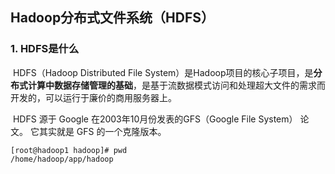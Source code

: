 ## Hadoop分布式文件系统（HDFS）

### 1. HDFS是什么

​		HDFS（Hadoop Distributed File System）是Hadoop项目的核心子项目，是**分布式计算中数据存储管理的基础**，是基于流数据模式访问和处理超大文件的需求而开发的，可以运行于廉价的商用服务器上。

​		HDFS 源于 Google 在2003年10月份发表的GFS（Google File System） 论文。 它其实就是 GFS 的一个克隆版本。





```shell
[root@hadoop1 hadoop]# pwd
/home/hadoop/app/hadoop


```


